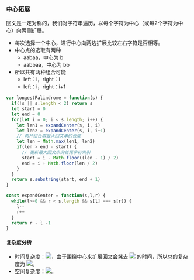 ### 中心拓展
回文是一定对称的，我们对字符串遍历，以每个字符为中心（或每2个字符为中心）向两侧扩展。

- 每次选择一个中心，进行中心向两边扩展比较左右字符是否相等。
- 中心点的选取有两种
  - aabaa，中心为 b
  - aabbaa，中心为 bb
- 所以共有两种组合可能
  - left：i，right：i
  - left：i，right：i+1

```javascript
var longestPalindrome = function(s) {
  if(!s || s.length < 2) return s
  let start = 0 
  let end = 0
  for(let i = 0; i < s.length; i++) {
    let len1 = expandCenter(s, i, i)
    let len2 = expandCenter(s, i, i+1)
    // 两种组合取最大回文串的长度
    let len = Math.max(len1, len2)
    if(len > end - start) {
      // 更新最大回文串的首尾字符索引
      start = i - Math.floor((len - 1) / 2)
      end = i + Math.floor(len / 2)
    }
  }
  return s.substring(start, end + 1)
}

const expandCenter = function(s,l,r) {
  while(l>=0 && r < s.length && s[l] === s[r]) {
    l--
    r++
  }
  return r - l -1
}
```

#### 复杂度分析
- 时间复杂度：![](https://cdn.nlark.com/yuque/__latex/9f84a66d88d24c3b1bc91df5b5346a13.svg#card=math&code=O%28n%5E2%29&height=23&width=43)，由于围绕中心来扩展回文会耗去 ![](https://cdn.nlark.com/yuque/__latex/7ba55e7c64a9405a0b39a1107e90ca94.svg#card=math&code=O%28n%29&height=20&width=36) 的时间，所以总的复杂度为 ![](https://cdn.nlark.com/yuque/__latex/9f84a66d88d24c3b1bc91df5b5346a13.svg#card=math&code=O%28n%5E2%29&height=23&width=43)。
- 空间复杂度：![](https://cdn.nlark.com/yuque/__latex/5e079a28737d5dd019a3b8f6133ee55e.svg#card=math&code=O%281%29&height=20&width=34)。
